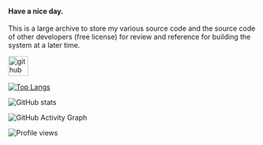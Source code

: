#### Have a nice day. 
This is a large archive to store my various source code and the source code of other developers (free license) for review and reference for building the system at a later time.



[<img src='https://cdn.jsdelivr.net/npm/simple-icons@3.0.1/icons/github.svg' alt='github' height='40'>](https://github.com/RizkyKHapidsyah)  

[![Top Langs](https://github-readme-stats.vercel.app/api/top-langs/?username=RizkyKHapidsyah)](https://github.com/anuraghazra/github-readme-stats)

![GitHub stats](https://github-readme-stats.vercel.app/api?username=RizkyKHapidsyah&show_icons=true&count_private=true)  

![GitHub Activity Graph](https://activity-graph.herokuapp.com/graph?username=RizkyKHapidsyah)  

![Profile views](https://gpvc.arturio.dev/RizkyKHapidsyah)  

